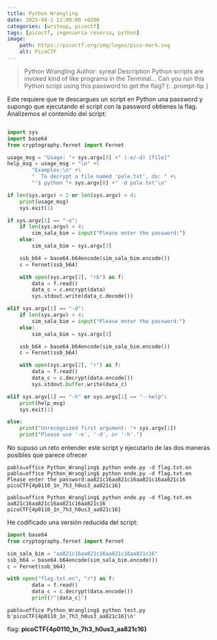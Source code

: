 ```yaml
---
title: Python Wrangling
date: 2025-04-1 12:00:00 +0200
categories: [writeup, picoctf]
tags: [picoctf, ingeniería reversa, python]     
image:
    path: https://picoctf.org/img/logos/pico-mark.svg
    alt: PicoCTF
---
```


>Python Wrangling
Author: syreal
Description
Python scripts are invoked kind of like programs in the Terminal... Can you run this Python script using this password to get the flag?
{: .prompt-tip }

Este requiere que te descargues un script en Python una password y supongo que ejecutando el script con la password obtienes la flag.
Analizemos el contenido del script:

``` python

import sys
import base64
from cryptography.fernet import Fernet

usage_msg = "Usage: "+ sys.argv[0] +" (-e/-d) [file]"
help_msg = usage_msg + "\n" +\
        "Examples:\n" +\
        "  To decrypt a file named 'pole.txt', do: " +\
        "'$ python "+ sys.argv[0] +" -d pole.txt'\n"

if len(sys.argv) < 2 or len(sys.argv) > 4:
    print(usage_msg)
    sys.exit(1)

if sys.argv[1] == "-e":
    if len(sys.argv) < 4:
        sim_sala_bim = input("Please enter the password:")
    else:
        sim_sala_bim = sys.argv[3]

    ssb_b64 = base64.b64encode(sim_sala_bim.encode())
    c = Fernet(ssb_b64)

    with open(sys.argv[2], "rb") as f:
        data = f.read()
        data_c = c.encrypt(data)
        sys.stdout.write(data_c.decode())

elif sys.argv[1] == "-d":
    if len(sys.argv) < 4:
        sim_sala_bim = input("Please enter the password:")
    else:
        sim_sala_bim = sys.argv[3]

    ssb_b64 = base64.b64encode(sim_sala_bim.encode())
    c = Fernet(ssb_b64)

    with open(sys.argv[2], "r") as f:
        data = f.read()
        data_c = c.decrypt(data.encode())
        sys.stdout.buffer.write(data_c)

elif sys.argv[1] == "-h" or sys.argv[1] == "--help":
    print(help_msg)
    sys.exit(1)

else:
    print("Unrecognized first argument: "+ sys.argv[1])
    print("Please use '-e', '-d', or '-h'.")

```

No supuso un reto entender este script y ejecutarlo de las dos maneras posibles que parece ofrecer

``` shell
pablo☠office Python_Wrangling$ python ende.py -d flag.txt.en pablo☠office Python_Wrangling$ python ende.py -d flag.txt.en 
Please enter the password:aa821c16aa821c16aa821c16aa821c16
picoCTF{4p0110_1n_7h3_h0us3_aa821c16}

pablo☠office Python_Wrangling$ python ende.py -d flag.txt.en aa821c16aa821c16aa821c16aa821c16
picoCTF{4p0110_1n_7h3_h0us3_aa821c16}

```
He codificado una versión reducida del script: 
``` python
import base64
from cryptography.fernet import Fernet

sim_sala_bim = "aa821c16aa821c16aa821c16aa821c16"
ssb_b64 = base64.b64encode(sim_sala_bim.encode())
c = Fernet(ssb_b64)

with open("flag.txt.en", "r") as f:
        data = f.read()
        data_c = c.decrypt(data.encode())
        print(f"{data_c}")

```
``` shell
pablo☠office Python_Wrangling$ python test.py     
b'picoCTF{4p0110_1n_7h3_h0us3_aa821c16}\n'
```

flag: **picoCTF{4p0110_1n_7h3_h0us3_aa821c16}**